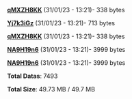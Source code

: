 [**qMXZH8KK**](/data/qMXZH8KK.txt) (31/01/23 - 13:21)- 338 bytes

[**Yj7k3iGz**](/data/Yj7k3iGz.txt) (31/01/23 - 13:21)- 713 bytes

[**qMXZH8KK**](/data/qMXZH8KK.txt) (31/01/23 - 13:21)- 338 bytes

[**NA9H19n6**](/data/NA9H19n6.txt) (31/01/23 - 13:21)- 3999 bytes

[**NA9H19n6**](/data/NA9H19n6.txt) (31/01/23 - 13:21)- 3999 bytes

**Total Datas**: 7493

**Total Size**: 49.73 MB / 49.7 MB